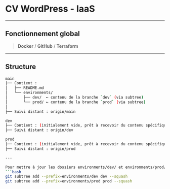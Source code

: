 # CV WordPress - IaaS

---

## Fonctionnement global
> **Docker** / **GitHub** / **Terraform**

---

## Structure

```bash
main
├── Contient :
│   ├── README.md
│   └── environments/
│       ├── dev/  ← contenu de la branche `dev` (via subtree)
│       └── prod/ ← contenu de la branche `prod` (via subtree)
│
├── Suivi distant : origin/main

dev
├── Contient : (initialement vide, prêt à recevoir du contenu spécifique à dev)
├── Suivi distant : origin/dev

prod
├── Contient : (initialement vide, prêt à recevoir du contenu spécifique à prod)
├── Suivi distant : origin/prod

---

Pour mettre à jour les dossiers environments/dev/ et environments/prod/ dans la branche 'main' :
```bash
git subtree add --prefix=environments/dev dev --squash
git subtree add --prefix=environments/prod prod --squash